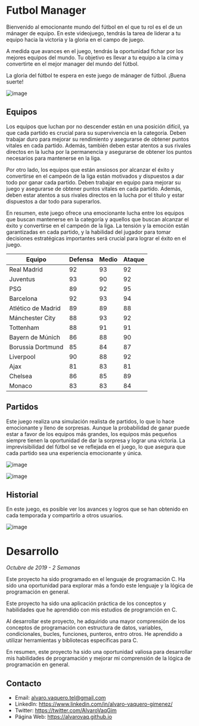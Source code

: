 # Futbol Manager
Bienvenido al emocionante mundo del fútbol en el que tu rol es el de un mánager de equipo. En este videojuego, tendrás la tarea de liderar a tu equipo hacia la victoria y la gloria en el campo de juego.

A medida que avances en el juego, tendrás la oportunidad fichar por los mejores equipos del mundo. Tu objetivo es llevar a tu equipo a la cima y convertirte en el mejor manager del mundo del fútbol.

La gloria del fútbol te espera en este juego de mánager de fútbol. ¡Buena suerte!

![image](https://user-images.githubusercontent.com/113897176/226170572-d54f4ffa-8d07-4d53-b1eb-afa879953ade.png)

## Equipos

Los equipos que luchan por no descender están en una posición difícil, ya que cada partido es crucial para su supervivencia en la categoría. Deben trabajar duro para mejorar su rendimiento y asegurarse de obtener puntos vitales en cada partido. Además, también deben estar atentos a sus rivales directos en la lucha por la permanencia y asegurarse de obtener los puntos necesarios para mantenerse en la liga.

Por otro lado, los equipos que están ansiosos por alcanzar el éxito y convertirse en el campeón de la liga están motivados y dispuestos a dar todo por ganar cada partido. Deben trabajar en equipo para mejorar su juego y asegurarse de obtener puntos vitales en cada partido. Además, deben estar atentos a sus rivales directos en la lucha por el título y estar dispuestos a dar todo para superarlos.

En resumen, este juego ofrece una emocionante lucha entre los equipos que buscan mantenerse en la categoría y aquellos que buscan alcanzar el éxito y convertirse en el campeón de la liga. La tensión y la emoción están garantizadas en cada partido, y la habilidad del jugador para tomar decisiones estratégicas importantes será crucial para lograr el éxito en el juego.

| Equipo | Defensa | Medio | Ataque |
|---|---|---|---|
| Real Madrid | 92 | 93 | 92 |
| Juventus | 93 | 90 | 92 |
| PSG | 89 | 92 | 95 |
| Barcelona | 92 | 93 | 94 |
| Atlético de Madrid | 89 | 89 | 88 |
| Mánchester City | 88 | 93 | 92 |
| Tottenham | 88 | 91 | 91 |
| Bayern de Múnich | 86 | 88 | 90 |
| Borussia Dortmund | 85 | 84 | 87 |
| Liverpool | 90 | 88 | 92 |
| Ajax | 81 | 83 | 81 |
| Chelsea | 86 | 85 | 89 |
| Monaco | 83 | 83 | 84 |

## Partidos
Este juego realiza una simulación realista de partidos, lo que lo hace emocionante y lleno de sorpresas. Aunque la probabilidad de ganar puede estar a favor de los equipos más grandes, los equipos más pequeños siempre tienen la oportunidad de dar la sorpresa y lograr una victoria. La imprevisibilidad del fútbol se ve reflejada en el juego, lo que asegura que cada partido sea una experiencia emocionante y única.

![image](https://user-images.githubusercontent.com/113897176/226171377-e82f7c72-79fd-479c-bb95-caa9bcb52e63.png)

![image](https://user-images.githubusercontent.com/113897176/226171527-0ce602db-891c-437b-ae86-e41311c406a5.png)

## Historial
En este juego, es posible ver los avances y logros que se han obtenido en cada temporada y compartirlo a otros usuarios.

![image](https://user-images.githubusercontent.com/113897176/226171657-d3c1340e-c46d-443f-a33c-a023f0dfc1a9.png)

# Desarrollo
*Octubre de 2019 - 2 Semanas*

Este proyecto ha sido programado en el lenguaje de programación C. Ha sido una oportunidad para explorar más a fondo este lenguaje y la lógica de programación en general.

Este proyecto ha sido una aplicación práctica de los conceptos y habilidades que he aprendido con mis estudios de programción en C.

Al desarrollar este proyecto, he adquirido una mayor comprensión de los conceptos de programación con estructura de datos, variables, condicionales, bucles, funciones, punteros, entro otros. He aprendido a utilizar herramientas y bibliotecas específicas para C.

En resumen, este proyecto ha sido una oportunidad valiosa para desarrollar mis habilidades de programación y mejorar mi comprensión de la lógica de programación en general.

## Contacto

* Email: alvaro.vaquero.tel@gmail.com
* LinkedIn: https://www.linkedin.com/in/alvaro-vaquero-gimenez/
* Twitter: https://twitter.com/AlvaroVaqGim
* Página Web: https://alvarovaq.github.io
